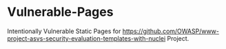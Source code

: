 # Vulnerable-Pages
Intentionally Vulnerable Static Pages for https://github.com/OWASP/www-project-asvs-security-evaluation-templates-with-nuclei Project.